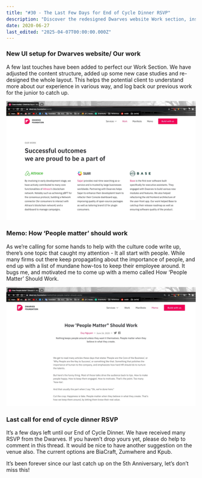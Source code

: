 ```yaml
---
title: "#30 - The Last Few Days for End of Cycle Dinner RSVP"
description: "Discover the redesigned Dwarves website Work section, insights on company culture with 'People Matter,' and RSVP details for the upcoming End of Cycle Dinner."
date: 2020-06-27
last_edited: "2025-04-07T00:00:00.000Z"
---
```


### New UI setup for Dwarves website/ Our work

A few last touches have been added to perfect our Work Section. We have adjusted the content structure, added up some new case studies and re-designed the whole layout. This helps the potential client to understand more about our experience in various way, and log back our previous work for the junior to catch up.

![](assets/notion-image-1744007051074-a24ku.webp)

### Memo: How ‘People matter’ should work

As we’re calling for some hands to help with the culture code write up, there’s one topic that caught my attention - It all start with people. While many firms out there keep propagating about the importance of people, and end up with a list of mundane how-tos to keep their employee around. It bugs me, and motivated me to come up with a memo called How ‘People Matter’ Should Work.

![](assets/notion-image-1744007051632-elug0.webp)

### Last call for end of cycle dinner RSVP

It’s a few days left until our End of Cycle Dinner. We have received many RSVP from the Dwarves. If you haven’t drop yours yet, please do help to comment in this thread. It would be nice to have another suggestion on the venue also. The current options are BiaCraft, Zumwhere and Kpub.

It’s been forever since our last catch up on the 5th Anniversary, let’s don’t miss this!
